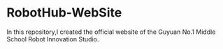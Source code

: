 # RobotHub-WebSite
In this repository,I created the official website of the Guyuan No.1 Middle School Robot Innovation Studio.
